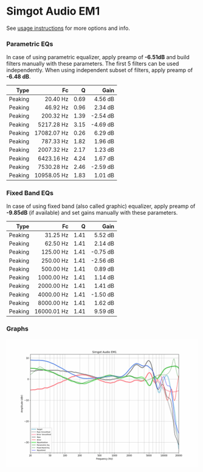 # Simgot Audio EM1
See [usage instructions](https://github.com/jaakkopasanen/AutoEq#usage) for more options and info.

### Parametric EQs
In case of using parametric equalizer, apply preamp of **-6.51dB** and build filters manually
with these parameters. The first 5 filters can be used independently.
When using independent subset of filters, apply preamp of **-6.48 dB**.

| Type    | Fc          |    Q | Gain     |
|--------:|------------:|-----:|---------:|
| Peaking | 20.40 Hz    | 0.69 | 4.56 dB  |
| Peaking | 46.92 Hz    | 0.96 | 2.34 dB  |
| Peaking | 200.32 Hz   | 1.39 | -2.54 dB |
| Peaking | 5217.28 Hz  | 3.15 | -4.69 dB |
| Peaking | 17082.07 Hz | 0.26 | 6.29 dB  |
| Peaking | 787.33 Hz   | 1.82 | 1.96 dB  |
| Peaking | 2007.32 Hz  | 2.17 | 1.23 dB  |
| Peaking | 6423.16 Hz  | 4.24 | 1.67 dB  |
| Peaking | 7530.28 Hz  | 2.46 | -2.59 dB |
| Peaking | 10958.05 Hz | 1.83 | 1.01 dB  |

### Fixed Band EQs
In case of using fixed band (also called graphic) equalizer, apply preamp of **-9.85dB**
(if available) and set gains manually with these parameters.

| Type    | Fc          |    Q | Gain     |
|--------:|------------:|-----:|---------:|
| Peaking | 31.25 Hz    | 1.41 | 5.52 dB  |
| Peaking | 62.50 Hz    | 1.41 | 2.14 dB  |
| Peaking | 125.00 Hz   | 1.41 | -0.75 dB |
| Peaking | 250.00 Hz   | 1.41 | -2.56 dB |
| Peaking | 500.00 Hz   | 1.41 | 0.89 dB  |
| Peaking | 1000.00 Hz  | 1.41 | 1.14 dB  |
| Peaking | 2000.00 Hz  | 1.41 | 1.41 dB  |
| Peaking | 4000.00 Hz  | 1.41 | -1.50 dB |
| Peaking | 8000.00 Hz  | 1.41 | 1.62 dB  |
| Peaking | 16000.01 Hz | 1.41 | 9.59 dB  |

### Graphs
![](./Simgot%20Audio%20EM1.png)